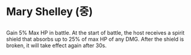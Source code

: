 # Mary Shelley (중)

##

Gain 5% Max HP in battle. At the start of battle, the host receives a spirit shield that absorbs up to 25% of max HP of any DMG. After the shield is broken, it will take effect again after 30s.
